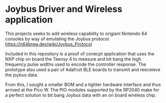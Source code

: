 # Joybus Driver and Wireless application
This projects seeks to add wireless capability to origianl Nintendo 64 consoles by way of emulating the Joybus protocol.
https://n64brew.dev/wiki/Joybus_Protocol

Included in this repository is a proof of conecpt application that uses the NXP chip on board the Teensy 4 to measure and bit bang the high frequency pulse widths used to encode the controller response. The prototype also used a pair of Adafruit BLE boards to transmit and reeceieve the joybus data.

From this, I sought a smaller BOM and a tighter hardware interface and thus arrived at the Pico W. The PIO modules supported by the RP2040 make for a perfect solution to bit bang Joybus data with an on board wireless chip. 
